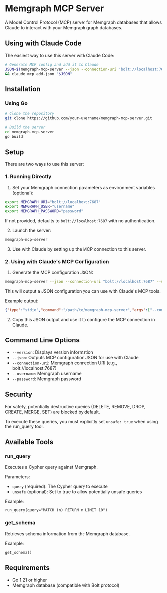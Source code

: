# Memgraph MCP Server

A Model Control Protocol (MCP) server for Memgraph databases that allows Claude to interact with your Memgraph graph databases.

## Using with Claude Code

The easiest way to use this server with Claude Code:

```bash
# Generate MCP config and add it to Claude
JSON=$(memgraph-mcp-server --json --connection-uri 'bolt://localhost:7687') \
&& claude mcp add-json "$JSON"
```

## Installation

### Using Go

```bash
# Clone the repository
git clone https://github.com/your-username/memgraph-mcp-server.git

# Build the server
cd memgraph-mcp-server
go build
```

## Setup

There are two ways to use this server:

### 1. Running Directly

1. Set your Memgraph connection parameters as environment variables (optional):

```bash
export MEMGRAPH_URI="bolt://localhost:7687"
export MEMGRAPH_USER="username"
export MEMGRAPH_PASSWORD="password"
```

If not provided, defaults to `bolt://localhost:7687` with no authentication.

2. Launch the server:

```bash
memgraph-mcp-server
```

3. Use with Claude by setting up the MCP connection to this server.

### 2. Using with Claude's MCP Configuration

1. Generate the MCP configuration JSON:

```bash
memgraph-mcp-server --json --connection-uri "bolt://localhost:7687" --username "username" --password "password"
```

This will output a JSON configuration you can use with Claude's MCP tools.

Example output:
```json
{"type":"stdio","command":"/path/to/memgraph-mcp-server","args":["--connection-uri","bolt://localhost:7687","--username","username","--password","password"],"env":{}}
```

2. Copy this JSON output and use it to configure the MCP connection in Claude.

## Command Line Options

* `--version`: Displays version information
* `--json`: Outputs MCP configuration JSON for use with Claude
* `--connection-uri`: Memgraph connection URI (e.g., bolt://localhost:7687)
* `--username`: Memgraph username
* `--password`: Memgraph password

## Security

For safety, potentially destructive queries (DELETE, REMOVE, DROP, CREATE, MERGE, SET) are blocked by default.

To execute these queries, you must explicitly set `unsafe: true` when using the run_query tool.

## Available Tools

### run_query

Executes a Cypher query against Memgraph.

Parameters:
- `query` (required): The Cypher query to execute
- `unsafe` (optional): Set to true to allow potentially unsafe queries

Example:
```
run_query(query="MATCH (n) RETURN n LIMIT 10")
```

### get_schema

Retrieves schema information from the Memgraph database.

Example:
```
get_schema()
```

## Requirements

- Go 1.21 or higher
- Memgraph database (compatible with Bolt protocol)